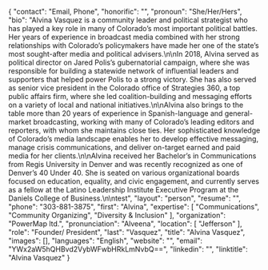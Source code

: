 {
  "contact": "Email, Phone",
  "honorific": "",
  "pronoun": "She/Her/Hers",
  "bio": "Alvina Vasquez is a community leader and political strategist who has played a key role in many of Colorado’s most important political battles. Her years of experience in broadcast media combined with her strong relationships with Colorado’s policymakers have made her one of the state’s most sought-after media and political advisers.\n\nIn 2018, Alvina served as political director on Jared Polis’s gubernatorial campaign, where she was responsible for building a statewide network of influential leaders and supporters that helped power Polis to a strong victory. She has also served as senior vice president in the Colorado office of Strategies 360, a top public affairs firm, where she led coalition-building and messaging efforts on a variety of local and national initiatives.\n\nAlvina also brings to the table more than 20 years of experience in Spanish-language and general-market broadcasting, working with many of Colorado’s leading editors and reporters, with whom she maintains close ties. Her sophisticated knowledge of Colorado’s media landscape enables her to develop effective messaging, manage crisis communications, and deliver on-target earned and paid media for her clients.\n\nAlvina received her Bachelor’s in Communications from Regis University in Denver and was recently recognized as one of Denver’s 40 Under 40. She is seated on various organizational boards focused on education, equality, and civic engagement, and currently serves as a fellow at the Latino Leadership Institute Executive Program at the Daniels College of Business.\n\ntest",
  "layout": "person",
  "resume": "",
  "phone": "303-881-3875",
  "first": "Alvina",
  "expertise": [
    "Communications",
    "Community Organizing",
    "Diversity & Inclusion"
  ],
  "organization": "PowerMap ltd.",
  "pronunciation": "Alveena",
  "location": [
    "Jefferson"
  ],
  "role": "Founder/ President",
  "last": "Vasquez",
  "title": "Alvina Vasquez",
  "images": [],
  "languages": "English",
  "website": "",
  "email": "YWx2aW5hQHBvd2VybWFwbHRkLmNvbQ==",
  "linkedin": "",
  "linktitle": "Alvina Vasquez"
}
